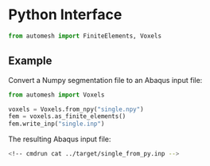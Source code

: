 # Python Interface

```py
from automesh import FiniteElements, Voxels
```

## Example

Convert a Numpy segmentation file to an Abaqus input file:

```py
from automesh import Voxels

voxels = Voxels.from_npy("single.npy")
fem = voxels.as_finite_elements()
fem.write_inp("single.inp")
```

<!-- cmdrun wget https://github.com/autotwin/automesh/raw/main/tests/input/single.npy -O ../target/single_for_py.npy -->
<!-- cmdrun python3 -c 'from automesh import Voxels; voxels = Voxels.from_npy("../target/single_for_py.npy"); fem = voxels.as_finite_elements(); fem.write_inp("../target/single_from_py.inp")' -->

The resulting Abaqus input file:

```sh
<!-- cmdrun cat ../target/single_from_py.inp -->
```

